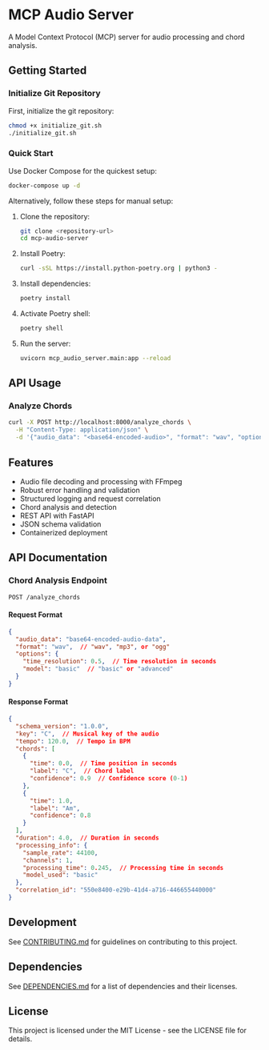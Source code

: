 # MCP Audio Server

A Model Context Protocol (MCP) server for audio processing and chord analysis.

## Getting Started

### Initialize Git Repository

First, initialize the git repository:

```bash
chmod +x initialize_git.sh
./initialize_git.sh
```

### Quick Start

Use Docker Compose for the quickest setup:

```bash
docker-compose up -d
```

Alternatively, follow these steps for manual setup:

1. Clone the repository:
   ```bash
   git clone <repository-url>
   cd mcp-audio-server
   ```

2. Install Poetry:
   ```bash
   curl -sSL https://install.python-poetry.org | python3 -
   ```

3. Install dependencies:
   ```bash
   poetry install
   ```

4. Activate Poetry shell:
   ```bash
   poetry shell
   ```

5. Run the server:
   ```bash
   uvicorn mcp_audio_server.main:app --reload
   ```

## API Usage

### Analyze Chords

```bash
curl -X POST http://localhost:8000/analyze_chords \
  -H "Content-Type: application/json" \
  -d '{"audio_data": "<base64-encoded-audio>", "format": "wav", "options": {"model": "basic"}}'
```

## Features

- Audio file decoding and processing with FFmpeg
- Robust error handling and validation
- Structured logging and request correlation
- Chord analysis and detection
- REST API with FastAPI
- JSON schema validation
- Containerized deployment

## API Documentation

### Chord Analysis Endpoint

`POST /analyze_chords`

#### Request Format

```json
{
  "audio_data": "base64-encoded-audio-data",
  "format": "wav",  // "wav", "mp3", or "ogg"
  "options": {
    "time_resolution": 0.5,  // Time resolution in seconds
    "model": "basic"  // "basic" or "advanced"
  }
}
```

#### Response Format

```json
{
  "schema_version": "1.0.0",
  "key": "C",  // Musical key of the audio
  "tempo": 120.0,  // Tempo in BPM
  "chords": [
    {
      "time": 0.0,  // Time position in seconds
      "label": "C",  // Chord label
      "confidence": 0.9  // Confidence score (0-1)
    },
    {
      "time": 1.0,
      "label": "Am",
      "confidence": 0.8
    }
  ],
  "duration": 4.0,  // Duration in seconds
  "processing_info": {
    "sample_rate": 44100,
    "channels": 1,
    "processing_time": 0.245,  // Processing time in seconds
    "model_used": "basic"
  },
  "correlation_id": "550e8400-e29b-41d4-a716-446655440000"
}
```

## Development

See [CONTRIBUTING.md](CONTRIBUTING.md) for guidelines on contributing to this project.

## Dependencies

See [DEPENDENCIES.md](DEPENDENCIES.md) for a list of dependencies and their licenses.

## License

This project is licensed under the MIT License - see the LICENSE file for details.
